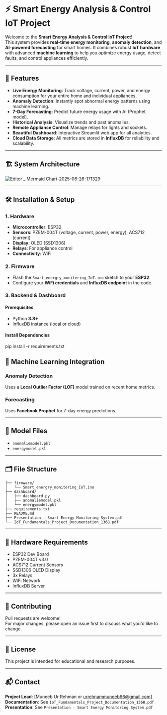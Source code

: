 # ⚡ Smart Energy Analysis & Control IoT Project

Welcome to the **Smart Energy Analysis & Control IoT Project**!  
This system provides **real-time energy monitoring**, **anomaly detection**, and **AI-powered forecasting** for smart homes. It combines robust **IoT hardware** with advanced **machine learning** to help you optimize energy usage, detect faults, and control appliances efficiently.

---

## 🚀 Features

- **Live Energy Monitoring**: Track voltage, current, power, and energy consumption for your entire home and individual appliances.
- **Anomaly Detection**: Instantly spot abnormal energy patterns using machine learning.
- **7-Day Forecasting**: Predict future energy usage with AI (Prophet model).
- **Historical Analysis**: Visualize trends and past anomalies.
- **Remote Appliance Control**: Manage relays for lights and sockets.
- **Beautiful Dashboard**: Interactive Streamlit web app for all analytics.
- **Cloud Data Storage**: All metrics are stored in **InfluxDB** for reliability and scalability.

---

## 🏗️ System Architecture

![Editor _ Mermaid Chart-2025-06-26-171329](https://github.com/user-attachments/assets/ab505b5a-9a7d-4a65-b621-e547c88f7281)


---

## 🛠️ Installation & Setup

### 1. Hardware

- **Microcontroller**: ESP32
- **Sensors**: PZEM-004T (voltage, current, power, energy), ACS712 (current)
- **Display**: OLED (SSD1306)
- **Relays**: For appliance control
- **Connectivity**: WiFi

### 2. Firmware

- Flash the `Smart_energry_monitering_IoT.ino` sketch to your **ESP32**.
- Configure your **WiFi credentials** and **InfluxDB endpoint** in the code.

### 3. Backend & Dashboard

#### Prerequisites

- Python **3.8+**
- InfluxDB instance (local or cloud)

#### Install Dependencies

pip install -r requirements.txt

## 🤖 Machine Learning Integration

### Anomaly Detection
Uses a **Local Outlier Factor (LOF)** model trained on recent home metrics.

### Forecasting
Uses **Facebook Prophet** for 7-day energy predictions.

---

## 🧠 Model Files

- `anomaliemodel.pkl`
- `energymodel.pkl`

---

## 🗂️ File Structure

```text
├── firmware/
│   └── Smart_energry_monitering_IoT.ino
├── dashboard/
│   ├── dashboard.py
│   ├── anomaliemodel.pkl
│   └── energymodel.pkl
├── requirements.txt
├── README.md
├── Presentation - Smart Energy Monitoring System.pdf
└── IoT_Fundamentals_Project_Documentation_1368.pdf
```

---

## 🧰 Hardware Requirements

- ESP32 Dev Board  
- PZEM-004T v3.0  
- ACS712 Current Sensors  
- SSD1306 OLED Display  
- 3x Relays  
- WiFi Network  
- InfluxDB Server  

---

## 🤝 Contributing

Pull requests are welcome!  
For major changes, please open an issue first to discuss what you'd like to change.

---

## 📄 License

This project is intended for educational and research purposes.

---

## 📬 Contact

**Project Lead**: [Muneeb Ur Rehman or urrehnammuneeb66@gmail.com]  
**Documentation**: See `IoT_Fundamentals_Project_Documentation_1368.pdf`  
**Presentation**: See `Presentation - Smart Energy Monitoring System.pdf`
